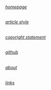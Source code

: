 ###### &emsp;&emsp;[homepage](/#/)
###### &emsp;&emsp;[article style](/写作原则.md)
###### &emsp;&emsp;[copyright statement](/版权声明.md)
###### &emsp;&emsp;[github]('https://github.com/tgbamg')
###### &emsp;&emsp;[about](/about.md)
###### &emsp;&emsp;[links](/zh-cn/)
